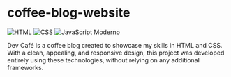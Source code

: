 # coffee-blog-website

<img src="https://img.shields.io/badge/HTML5-E34F26?style=flat&logo=html5&logoColor=white" alt="HTML">  
<img src="https://img.shields.io/badge/CSS3-1572B6?style=flat&logo=css3&logoColor=white" alt="CSS">  
<img src="https://img.shields.io/badge/JavaScript-Moderno-blue?style=flat&logo=javascript&logoColor=white" alt="JavaScript Moderno">

Dev Café is a coffee blog created to showcase my skills in HTML and CSS. With a clean, appealing, and responsive design, this project was developed entirely using these technologies, without relying on any additional frameworks.
